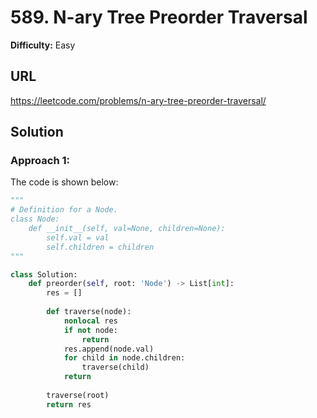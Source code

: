 # 589. N-ary Tree Preorder Traversal

**Difficulty:** Easy

## URL

https://leetcode.com/problems/n-ary-tree-preorder-traversal/

## Solution

### Approach 1:

The code is shown below:

```python
"""
# Definition for a Node.
class Node:
    def __init__(self, val=None, children=None):
        self.val = val
        self.children = children
"""

class Solution:
    def preorder(self, root: 'Node') -> List[int]:
        res = []
        
        def traverse(node):
            nonlocal res
            if not node:
                return
            res.append(node.val)
            for child in node.children:
                traverse(child)
            return
        
        traverse(root)
        return res
            
```

